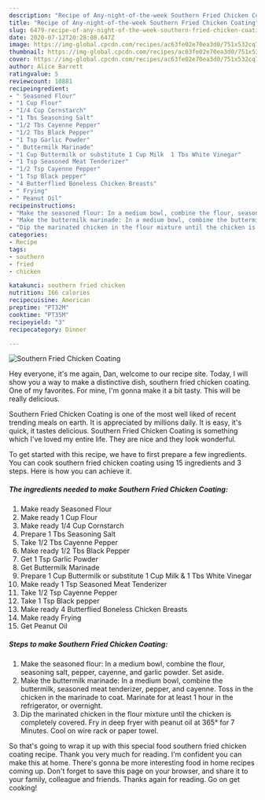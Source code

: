 ```yaml
---
description: "Recipe of Any-night-of-the-week Southern Fried Chicken Coating"
title: "Recipe of Any-night-of-the-week Southern Fried Chicken Coating"
slug: 6479-recipe-of-any-night-of-the-week-southern-fried-chicken-coating
date: 2020-07-12T20:28:08.647Z
image: https://img-global.cpcdn.com/recipes/ac63fe02e70ea3d0/751x532cq70/southern-fried-chicken-coating-recipe-main-photo.jpg
thumbnail: https://img-global.cpcdn.com/recipes/ac63fe02e70ea3d0/751x532cq70/southern-fried-chicken-coating-recipe-main-photo.jpg
cover: https://img-global.cpcdn.com/recipes/ac63fe02e70ea3d0/751x532cq70/southern-fried-chicken-coating-recipe-main-photo.jpg
author: Alice Barrett
ratingvalue: 5
reviewcount: 10881
recipeingredient:
- " Seasoned Flour"
- "1 Cup Flour"
- "1/4 Cup Cornstarch"
- "1 Tbs Seasoning Salt"
- "1/2 Tbs Cayenne Pepper"
- "1/2 Tbs Black Pepper"
- "1 Tsp Garlic Powder"
- " Buttermilk Marinade"
- "1 Cup Buttermilk or substitute 1 Cup Milk  1 Tbs White Vinegar"
- "1 Tsp Seasoned Meat Tenderizer"
- "1/2 Tsp Cayenne Pepper"
- "1 Tsp Black pepper"
- "4 Butterflied Boneless Chicken Breasts"
- " Frying"
- " Peanut Oil"
recipeinstructions:
- "Make the seasoned flour: In a medium bowl, combine the flour, seasoning salt, pepper, cayenne, and garlic powder. Set aside."
- "Make the buttermilk marinade: In a medium bowl, combine the buttermilk, seasoned meat tenderizer, pepper, and cayenne. Toss in the chicken in the marinade to coat. Marinate for at least 1 hour in the refrigerator, or overnight."
- "Dip the marinated chicken in the flour mixture until the chicken is completely covered. Fry in deep fryer with peanut oil at 365° for 7 Minutes. Cool on wire rack or paper towel."
categories:
- Recipe
tags:
- southern
- fried
- chicken

katakunci: southern fried chicken 
nutrition: 166 calories
recipecuisine: American
preptime: "PT32M"
cooktime: "PT35M"
recipeyield: "3"
recipecategory: Dinner

---
```



![Southern Fried Chicken Coating](https://img-global.cpcdn.com/recipes/ac63fe02e70ea3d0/751x532cq70/southern-fried-chicken-coating-recipe-main-photo.jpg)

Hey everyone, it's me again, Dan, welcome to our recipe site. Today, I will show you a way to make a distinctive dish, southern fried chicken coating. One of my favorites. For mine, I'm gonna make it a bit tasty. This will be really delicious.

Southern Fried Chicken Coating is one of the most well liked of recent trending meals on earth. It is appreciated by millions daily. It is easy, it's quick, it tastes delicious. Southern Fried Chicken Coating is something which I've loved my entire life. They are nice and they look wonderful.




To get started with this recipe, we have to first prepare a few ingredients. You can cook southern fried chicken coating using 15 ingredients and 3 steps. Here is how you can achieve it.

<!--inarticleads1-->

##### The ingredients needed to make Southern Fried Chicken Coating:

1. Make ready  Seasoned Flour
1. Make ready 1 Cup Flour
1. Make ready 1/4 Cup Cornstarch
1. Prepare 1 Tbs Seasoning Salt
1. Take 1/2 Tbs Cayenne Pepper
1. Make ready 1/2 Tbs Black Pepper
1. Get 1 Tsp Garlic Powder
1. Get  Buttermilk Marinade
1. Prepare 1 Cup Buttermilk or substitute 1 Cup Milk &amp; 1 Tbs White Vinegar
1. Make ready 1 Tsp Seasoned Meat Tenderizer
1. Take 1/2 Tsp Cayenne Pepper
1. Take 1 Tsp Black pepper
1. Make ready 4 Butterflied Boneless Chicken Breasts
1. Make ready  Frying
1. Get  Peanut Oil




<!--inarticleads2-->

##### Steps to make Southern Fried Chicken Coating:

1. Make the seasoned flour: In a medium bowl, combine the flour, seasoning salt, pepper, cayenne, and garlic powder. Set aside.
1. Make the buttermilk marinade: In a medium bowl, combine the buttermilk, seasoned meat tenderizer, pepper, and cayenne. Toss in the chicken in the marinade to coat. Marinate for at least 1 hour in the refrigerator, or overnight.
1. Dip the marinated chicken in the flour mixture until the chicken is completely covered. Fry in deep fryer with peanut oil at 365° for 7 Minutes. Cool on wire rack or paper towel.




So that's going to wrap it up with this special food southern fried chicken coating recipe. Thank you very much for reading. I'm confident you can make this at home. There's gonna be more interesting food in home recipes coming up. Don't forget to save this page on your browser, and share it to your family, colleague and friends. Thanks again for reading. Go on get cooking!
